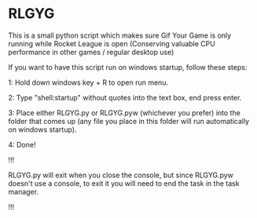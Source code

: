 # RLGYG
This is a small python script which makes sure Gif Your Game is only running while Rocket League is open (Conserving valuable CPU performance in other games / regular desktop use)


If you want to have this script run on windows startup, follow these steps:

1: Hold down windows key + R to open run menu.

2: Type "shell:startup" without quotes into the text box, end press enter.

3: Place either RLGYG.py or RLGYG.pyw (whichever you prefer) into the folder that comes up (any file you place in this folder will run automatically on windows startup).

4: Done!

!!!

RLGYG.py will exit when you close the console, but since RLGYG.pyw doesn't use a console, to exit it you will need to end the task in the task manager.

!!!
